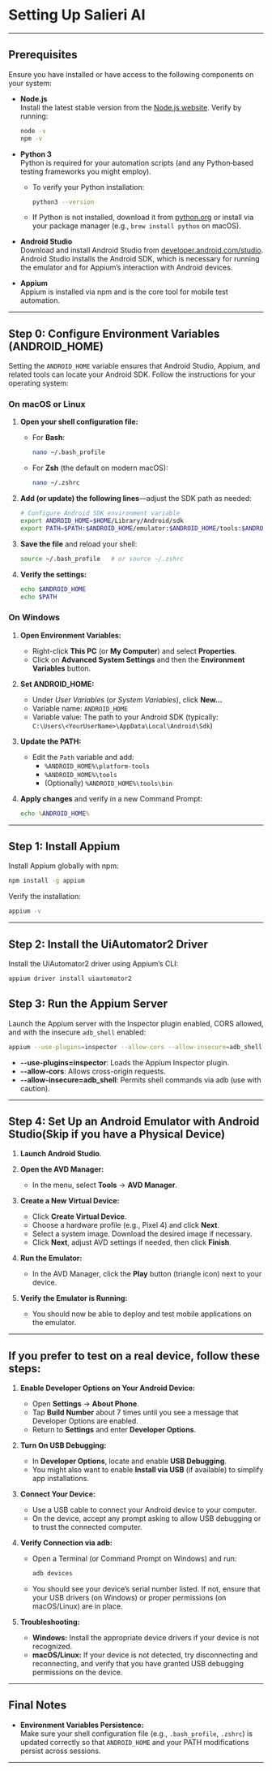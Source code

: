 # Setting Up Salieri AI

---

## Prerequisites

Ensure you have installed or have access to the following components on your system:

- **Node.js**  
  Install the latest stable version from the [Node.js website](https://nodejs.org/). Verify by running:
  ```bash
  node -v
  npm -v
  ```

- **Python 3**  
  Python is required for your automation scripts (and any Python‑based testing frameworks you might employ).  
  - To verify your Python installation:
    ```bash
    python3 --version
    ```
  - If Python is not installed, download it from [python.org](https://www.python.org/) or install via your package manager (e.g., `brew install python` on macOS).

- **Android Studio**  
  Download and install Android Studio from [developer.android.com/studio](https://developer.android.com/studio). Android Studio installs the Android SDK, which is necessary for running the emulator and for Appium’s interaction with Android devices.

- **Appium**  
  Appium is installed via npm and is the core tool for mobile test automation.

---

## Step 0: Configure Environment Variables (ANDROID_HOME)

Setting the `ANDROID_HOME` variable ensures that Android Studio, Appium, and related tools can locate your Android SDK. Follow the instructions for your operating system:

### On macOS or Linux

1. **Open your shell configuration file:**

   - For **Bash**:
     ```bash
     nano ~/.bash_profile
     ```
   - For **Zsh** (the default on modern macOS):
     ```bash
     nano ~/.zshrc
     ```

2. **Add (or update) the following lines**—adjust the SDK path as needed:
   ```bash
   # Configure Android SDK environment variable
   export ANDROID_HOME=$HOME/Library/Android/sdk
   export PATH=$PATH:$ANDROID_HOME/emulator:$ANDROID_HOME/tools:$ANDROID_HOME/tools/bin:$ANDROID_HOME/platform-tools
   ```

3. **Save the file** and reload your shell:
   ```bash
   source ~/.bash_profile   # or source ~/.zshrc
   ```

4. **Verify the settings:**
   ```bash
   echo $ANDROID_HOME
   echo $PATH
   ```

### On Windows

1. **Open Environment Variables:**
   - Right-click **This PC** (or **My Computer**) and select **Properties**.
   - Click on **Advanced System Settings** and then the **Environment Variables** button.

2. **Set ANDROID_HOME:**
   - Under *User Variables* (or *System Variables*), click **New...**
   - Variable name: `ANDROID_HOME`
   - Variable value: The path to your Android SDK (typically:  
     `C:\Users\<YourUserName>\AppData\Local\Android\Sdk`)

3. **Update the PATH:**
   - Edit the `Path` variable and add:
     - `%ANDROID_HOME%\platform-tools`
     - `%ANDROID_HOME%\tools`
     - (Optionally) `%ANDROID_HOME%\tools\bin`

4. **Apply changes** and verify in a new Command Prompt:
   ```cmd
   echo %ANDROID_HOME%
   ```

---

## Step 1: Install Appium

Install Appium globally with npm:
```bash
npm install -g appium
```
Verify the installation:
```bash
appium -v
```

---

## Step 2: Install the UiAutomator2 Driver

Install the UiAutomator2 driver using Appium’s CLI:
```bash
appium driver install uiautomator2
```

## Step 3: Run the Appium Server

Launch the Appium server with the Inspector plugin enabled, CORS allowed, and with the insecure `adb_shell` enabled:
```bash
appium --use-plugins=inspector --allow-cors --allow-insecure=adb_shell
```
- **--use-plugins=inspector**: Loads the Appium Inspector plugin.
- **--allow-cors**: Allows cross-origin requests.
- **--allow-insecure=adb_shell**: Permits shell commands via adb (use with caution).

---

## Step 4: Set Up an Android Emulator with Android Studio(Skip if you have a Physical Device)

1. **Launch Android Studio**.

2. **Open the AVD Manager:**
   - In the menu, select **Tools** → **AVD Manager**.

3. **Create a New Virtual Device:**
   - Click **Create Virtual Device**.
   - Choose a hardware profile (e.g., Pixel 4) and click **Next**.
   - Select a system image. Download the desired image if necessary.
   - Click **Next**, adjust AVD settings if needed, then click **Finish**.

4. **Run the Emulator:**
   - In the AVD Manager, click the **Play** button (triangle icon) next to your device.

5. **Verify the Emulator is Running:**
   - You should now be able to deploy and test mobile applications on the emulator.

---
## If you prefer to test on a real device, follow these steps:

1. **Enable Developer Options on Your Android Device:**
   - Open **Settings** → **About Phone**.
   - Tap **Build Number** about 7 times until you see a message that Developer Options are enabled.
   - Return to **Settings** and enter **Developer Options**.

2. **Turn On USB Debugging:**
   - In **Developer Options**, locate and enable **USB Debugging**.
   - You might also want to enable **Install via USB** (if available) to simplify app installations.

3. **Connect Your Device:**
   - Use a USB cable to connect your Android device to your computer.
   - On the device, accept any prompt asking to allow USB debugging or to trust the connected computer.

4. **Verify Connection via adb:**
   - Open a Terminal (or Command Prompt on Windows) and run:
     ```bash
     adb devices
     ```
   - You should see your device’s serial number listed. If not, ensure that your USB drivers (on Windows) or proper permissions (on macOS/Linux) are in place.

5. **Troubleshooting:**
   - **Windows:** Install the appropriate device drivers if your device is not recognized.
   - **macOS/Linux:** If your device is not detected, try disconnecting and reconnecting, and verify that you have granted USB debugging permissions on the device.

---
## Final Notes

- **Environment Variables Persistence:**  
  Make sure your shell configuration file (e.g., `.bash_profile`, `.zshrc`) is updated correctly so that `ANDROID_HOME` and your PATH modifications persist across sessions.



---
